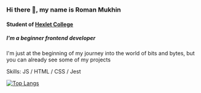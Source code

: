 ### Hi there 👋, my name is Roman Mukhin
#### Student of <a href = 'https://vk.com/hexlyru' target ='_blank'>Hexlet College</a>
##### I'm a beginner frontend developer
I'm just at the beginning of my journey into the world of bits and bytes, but you can already see some of my projects

Skills: JS / HTML / CSS / Jest

[![Top Langs](https://github-readme-stats.vercel.app/api/top-langs/?username=mkh1n)](https://github.com/anuraghazra/github-readme-stats)
